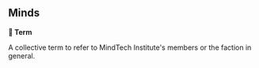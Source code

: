 ## Minds

**📑 Term**

A collective term to refer to MindTech Institute's members or the faction in general.

